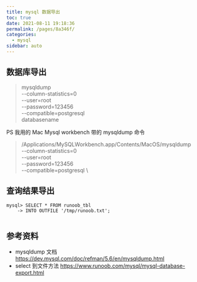 ```yaml
---
title: mysql 数据导出
toc: true
date: 2021-08-11 19:18:36
permalink: /pages/8a346f/
categories:
  - mysql
sidebar: auto
---
```


## 数据库导出

> mysqldump \
--column-statistics=0 \
--user=root \
--password=123456 \
--compatible=postgresql \
databasename

PS 我用的 Mac Mysql workbench 带的 mysqldump 命令

> /Applications/MySQLWorkbench.app/Contents/MacOS/mysqldump \
--column-statistics=0 \
--user=root \
--password=123456 \
--compatible=postgresql \

## 查询结果导出

```
mysql> SELECT * FROM runoob_tbl 
    -> INTO OUTFILE '/tmp/runoob.txt';
    
```

## 参考资料

- mysqldump 文档 https://dev.mysql.com/doc/refman/5.6/en/mysqldump.html 
- select 到文件方法 https://www.runoob.com/mysql/mysql-database-export.html


